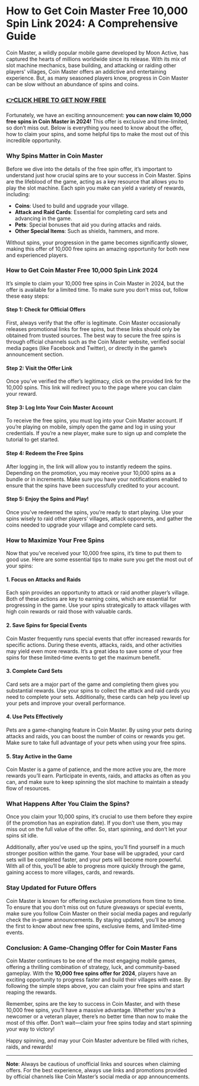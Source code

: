 # How to Get Coin Master Free 10,000 Spin Link 2024: A Comprehensive Guide

Coin Master, a wildly popular mobile game developed by Moon Active, has captured the hearts of millions worldwide since its release. With its mix of slot machine mechanics, base building, and attacking or raiding other players' villages, Coin Master offers an addictive and entertaining experience. But, as many seasoned players know, progress in Coin Master can be slow without an abundance of spins and coins.

### [👉CLICK HERE TO GET NOW FREE](https://freeforyou.xyz/coin/master/)

Fortunately, we have an exciting announcement: **you can now claim 10,000 free spins in Coin Master in 2024!** This offer is exclusive and time-limited, so don’t miss out. Below is everything you need to know about the offer, how to claim your spins, and some helpful tips to make the most out of this incredible opportunity.

### Why Spins Matter in Coin Master

Before we dive into the details of the free spin offer, it’s important to understand just how crucial spins are to your success in Coin Master. Spins are the lifeblood of the game, acting as a key resource that allows you to play the slot machine. Each spin you make can yield a variety of rewards, including:

- **Coins**: Used to build and upgrade your village.
- **Attack and Raid Cards**: Essential for completing card sets and advancing in the game.
- **Pets**: Special bonuses that aid you during attacks and raids.
- **Other Special Items**: Such as shields, hammers, and more.

Without spins, your progression in the game becomes significantly slower, making this offer of 10,000 free spins an amazing opportunity for both new and experienced players.

### How to Get Coin Master Free 10,000 Spin Link 2024

It’s simple to claim your 10,000 free spins in Coin Master in 2024, but the offer is available for a limited time. To make sure you don’t miss out, follow these easy steps:

#### Step 1: Check for Official Offers
First, always verify that the offer is legitimate. Coin Master occasionally releases promotional links for free spins, but these links should only be obtained from trusted sources. The best way to secure the free spins is through official channels such as the Coin Master website, verified social media pages (like Facebook and Twitter), or directly in the game’s announcement section. 

#### Step 2: Visit the Offer Link
Once you’ve verified the offer’s legitimacy, click on the provided link for the 10,000 spins. This link will redirect you to the page where you can claim your reward.

#### Step 3: Log Into Your Coin Master Account
To receive the free spins, you must log into your Coin Master account. If you’re playing on mobile, simply open the game and log in using your credentials. If you’re a new player, make sure to sign up and complete the tutorial to get started.

#### Step 4: Redeem the Free Spins
After logging in, the link will allow you to instantly redeem the spins. Depending on the promotion, you may receive your 10,000 spins as a bundle or in increments. Make sure you have your notifications enabled to ensure that the spins have been successfully credited to your account.

#### Step 5: Enjoy the Spins and Play!
Once you’ve redeemed the spins, you’re ready to start playing. Use your spins wisely to raid other players’ villages, attack opponents, and gather the coins needed to upgrade your village and complete card sets.

### How to Maximize Your Free Spins

Now that you’ve received your 10,000 free spins, it’s time to put them to good use. Here are some essential tips to make sure you get the most out of your spins:

#### 1. **Focus on Attacks and Raids**
Each spin provides an opportunity to attack or raid another player’s village. Both of these actions are key to earning coins, which are essential for progressing in the game. Use your spins strategically to attack villages with high coin rewards or raid those with valuable cards.

#### 2. **Save Spins for Special Events**
Coin Master frequently runs special events that offer increased rewards for specific actions. During these events, attacks, raids, and other activities may yield even more rewards. It’s a great idea to save some of your free spins for these limited-time events to get the maximum benefit.

#### 3. **Complete Card Sets**
Card sets are a major part of the game and completing them gives you substantial rewards. Use your spins to collect the attack and raid cards you need to complete your sets. Additionally, these cards can help you level up your pets and improve your overall performance.

#### 4. **Use Pets Effectively**
Pets are a game-changing feature in Coin Master. By using your pets during attacks and raids, you can boost the number of coins or rewards you get. Make sure to take full advantage of your pets when using your free spins.

#### 5. **Stay Active in the Game**
Coin Master is a game of patience, and the more active you are, the more rewards you’ll earn. Participate in events, raids, and attacks as often as you can, and make sure to keep spinning the slot machine to maintain a steady flow of resources.

### What Happens After You Claim the Spins?

Once you claim your 10,000 spins, it’s crucial to use them before they expire (if the promotion has an expiration date). If you don’t use them, you may miss out on the full value of the offer. So, start spinning, and don’t let your spins sit idle.

Additionally, after you’ve used up the spins, you’ll find yourself in a much stronger position within the game. Your base will be upgraded, your card sets will be completed faster, and your pets will become more powerful. With all of this, you’ll be able to progress more quickly through the game, gaining access to more villages, cards, and rewards.

### Stay Updated for Future Offers

Coin Master is known for offering exclusive promotions from time to time. To ensure that you don’t miss out on future giveaways or special events, make sure you follow Coin Master on their social media pages and regularly check the in-game announcements. By staying updated, you’ll be among the first to know about new free spins, exclusive items, and limited-time events.

### Conclusion: A Game-Changing Offer for Coin Master Fans

Coin Master continues to be one of the most engaging mobile games, offering a thrilling combination of strategy, luck, and community-based gameplay. With the **10,000 free spins offer for 2024**, players have an exciting opportunity to progress faster and build their villages with ease. By following the simple steps above, you can claim your free spins and start reaping the rewards.

Remember, spins are the key to success in Coin Master, and with these 10,000 free spins, you’ll have a massive advantage. Whether you’re a newcomer or a veteran player, there’s no better time than now to make the most of this offer. Don’t wait—claim your free spins today and start spinning your way to victory!

Happy spinning, and may your Coin Master adventure be filled with riches, raids, and rewards!

---

**Note**: Always be cautious of unofficial links and sources when claiming offers. For the best experience, always use links and promotions provided by official channels like Coin Master’s social media or app announcements.
